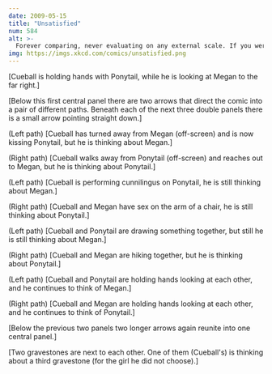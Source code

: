 ```yaml
---
date: 2009-05-15
title: "Unsatisfied"
num: 584
alt: >-
  Forever comparing, never evaluating on any external scale. If you were a sort function, you'd never break the nlogn barrier.
img: https://imgs.xkcd.com/comics/unsatisfied.png
---
```

[Cueball is holding hands with Ponytail, while he is looking at Megan to the far right.]

[Below this first central panel there are two arrows that direct the comic into a pair of different paths. Beneath each of the next three double panels there is a small arrow pointing straight down.]

(Left path) [Cueball has turned away from Megan (off-screen) and is now kissing Ponytail, but he is thinking about Megan.]

(Right path) [Cueball walks away from Ponytail (off-screen) and reaches out to Megan, but he is thinking about Ponytail.]

(Left path) [Cueball is performing cunnilingus on Ponytail, he is still thinking about Megan.]

(Right path) [Cueball and Megan have sex on the arm of a chair, he is still thinking about Ponytail.]

(Left path) [Cueball and Ponytail are drawing something together, but still he is still thinking about Megan.]

(Right path) [Cueball and Megan are hiking together, but he is thinking about Ponytail.]

(Left path) [Cueball and Ponytail are holding hands looking at each other, and he continues to think of Megan.]

(Right path) [Cueball and Megan are holding hands looking at each other, and he continues to think of Ponytail.]

[Below the previous two panels two longer arrows again reunite into one central panel.]

[Two gravestones are next to each other. One of them (Cueball's) is thinking about a third gravestone (for the girl he did not choose).]